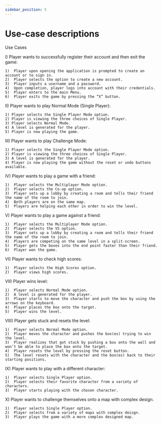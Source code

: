 ```yaml
---
sidebar_position: 5
---
```


# Use-case descriptions
Use Cases

I) Player wants to successfully register their account and then exit the game:

    1)	Player upon opening the application is prompted to create an account or to sign in.
    2)	Player selects the option to create a new account.
    3)	Player inputs a username and a password.
    4)  Upon completion, player logs into account with their credentials.
    5)	Player enters to the main Menu.
    6)	Player exits the game by pressing the “X” button.

II) Player wants to play Normal Mode (Single Player):

    1) Player selects the Single Player Mode option.
    2) Player is viewing the three choices of Single Player.
    3) Player selects Normal Mode.
    4) A level is generated for the player.
    5) Player is now playing the game.

III) Player wants to play Challenge Mode:

    1) Player selects the Single Player Mode option.
    2) Player is viewing the three choices of Single Player.
    3) A level is generated for the player. 
    4) Player is now playing the game without the reset or undo buttons available.

IV) Player wants to play a game with a friend:

    1)  Player selects the Multiplayer Mode option. 
    2)  Player selects the Co-op option. 
    3)  Player sets up a lobby by creating a room and tells their friend the name of the room to join.
    4)  Both players are on the same map.
    5)  Players are helping each other in order to win the level.

V) Player wants to play a game against a friend:

    1)  Player selects the Multiplayer Mode option. 
    2)  Player selects the VS option. 
    3)  Player sets up a lobby by creating a room and tells their friend the name of the room to join.
    4)  Players are competing on the same level in a split-screen.
    5)	Player gets the boxes into the end point faster than their friend.
    6)  Player won the game.

VI) Player wants to check high scores:

    1)	Player selects the High Scores option.
    2)	Player views high scores.

VII) Player wins level:

    1)	Player selects Normal Mode option.
    2)  A level is generated for the player.
    3)  Player starts to move the character and push the box by using the arrows on the keyboard.
    4)	Player places the box onto the target.
    5)	Player wins the level.

VIII) Player gets stuck and resets the level:

    1)	Player selects Normal Mode option.
    2)	Player moves the character and pushes the box(es) trying to win the level.
    3)	Player realizes that got stuck by pushing a box onto the wall and won’t be able to place the box onto the target.
    4)	Player resets the level by pressing the reset button.
    5)	The level resets with the character and the box(es) back to their starting positions.

IX) Player wants to play with a different character:

    1)  Player selects Single Player option.
    2)  Player selects their favorite character from a variety of characters.
    3)  Player starts playing with the chosen character.

X) Player wants to challenge themselves onto a map with complex design.

    1)  Player selects Single Player option.
    2)  Player selects from a variety of maps with complex deisgn.
    3)  Player plays the game with a more complex designed map.


